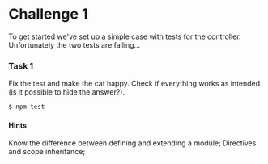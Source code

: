 # Challenge 1
To get started we've set up a simple case with tests for the controller. Unfortunately the two tests are failing...

### Task 1
Fix the test and make the cat happy. Check if everything works as intended (is it possible to hide the answer?).

```sh
$ npm test
```

#### Hints
Know the difference between defining and extending a module; Directives and scope inheritance;